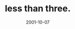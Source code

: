---
layout: base.njk
title : 'less than three.' 
view_title : 'less than three.' 
year : '2001' 
date : '2001-10-07' 
img_file : '/drawing/lessthanthree.png' 
html_file : 'lessthanthree' 
next_html : 'gladyouarehere.html' 
year_order : '222' 
permalink : "title/{{html_file}}.html"
---